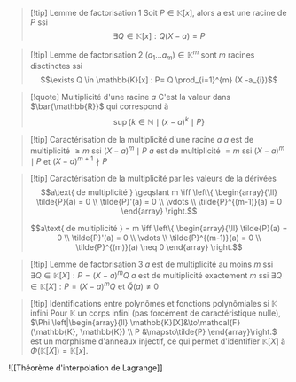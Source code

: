 
> [!tip] Lemme de factorisation 1
> Soit $P \in \mathbb{K}[x]$, alors a est une racine de $P$ ssi
> $$\exists Q \in \mathbb{K}[x] : Q(X-a) = P$$


> [!tip] Lemme de factorisation 2
> $(a_{1}\dots a_{m}) \in \mathbb{K}^{m}$ sont $m$ racines disctinctes ssi
> $$\exists Q \in \mathbb{K}[x] : P= Q \prod_{i=1}^{m} (X -a_{i})$$



> [!quote] Multiplicité d'une racine $a$
> C'est la valeur dans $\bar{\mathbb{R}}$ qui correspond à
> $$\sup \left\{ k \in \mathbb{N} \mid (x-a)^{k} \mid P  \right\}  $$


> [!tip] Caractérisation de la multiplicité d'une racine $a$
> $a$ est de multiplicité $\geqslant m$ ssi $(X-a)^{m} \mid P$
> $a$ est de multiplicité $= m$ ssi $(X-a)^{m} \mid P$ et $(X-a)^{m+1} \nmid P$


> [!tip] Caractérisation de la multiplicité par les valeurs de la dérivées
> $$a\text{ de multiplicité } \geqslant m \iff \left\{ \begin{array}{\ll} \tilde{P}(a) = 0 \\ \tilde{P}'(a) = 0 \\ \vdots  \\ \tilde{P}^{(m-1)}(a) = 0 \end{array} \right.$$
>
>$$a\text{ de multiplicité } = m \iff \left\{ \begin{array}{\ll} \tilde{P}(a) = 0 \\ \tilde{P}'(a) = 0 \\ \vdots  \\ \tilde{P}^{(m-1)}(a) = 0 \\ \tilde{P}^{(m)}(a) \neq 0 \end{array} \right.$$



> [!tip] Lemme de factorisation 3
> $a$ est de multiplicité au moins $m$ ssi $\exists Q \in \mathbb{K}[X]: P = (X-a)^{m}Q$
> $a$ est de multiplicité exactement $m$ ssi $\exists Q \in \mathbb{K}[X]: P = (X-a)^{m}Q$ et $\tilde{Q}(a) \neq 0$


>[!tip] Identifications entre polynômes et fonctions polynômiales si $\mathbb{K}$ infini
>Pour $\mathbb{K}$ un corps infini (pas forcément de caractéristique nulle), $\Phi \left|\begin{array}{ll} \mathbb{K}[X]&\to\mathcal{F}(\mathbb{K}, \mathbb{K}) \\ P &\mapsto\tilde{P} \end{array}\right.$ est un morphisme d'anneaux injectif, ce qui permet d'identifier $\mathbb{K}[X]$ à $\Phi(\mathbb{K}[X])= \mathbb{K}[x]$.

![[Théorème d'interpolation de Lagrange]]